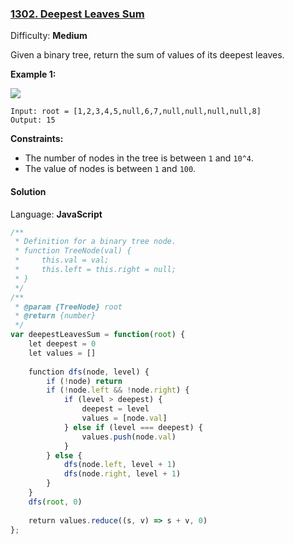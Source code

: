 ### [1302\. Deepest Leaves Sum](https://leetcode.com/problems/deepest-leaves-sum/)

Difficulty: **Medium**

Given a binary tree, return the sum of values of its deepest leaves.

**Example 1:**

**![](https://assets.leetcode.com/uploads/2019/07/31/1483_ex1.png)**

```
Input: root = [1,2,3,4,5,null,6,7,null,null,null,null,8]
Output: 15
```

**Constraints:**

*   The number of nodes in the tree is between `1` and `10^4`.
*   The value of nodes is between `1` and `100`.


#### Solution

Language: **JavaScript**

```javascript
/**
 * Definition for a binary tree node.
 * function TreeNode(val) {
 *     this.val = val;
 *     this.left = this.right = null;
 * }
 */
/**
 * @param {TreeNode} root
 * @return {number}
 */
var deepestLeavesSum = function(root) {
    let deepest = 0
    let values = []
    
    function dfs(node, level) {
        if (!node) return
        if (!node.left && !node.right) {
            if (level > deepest) {
                deepest = level
                values = [node.val]
            } else if (level === deepest) {
                values.push(node.val)
            }
        } else {
            dfs(node.left, level + 1)
            dfs(node.right, level + 1)
        }
    }
    dfs(root, 0)
    
    return values.reduce((s, v) => s + v, 0)
};
```
